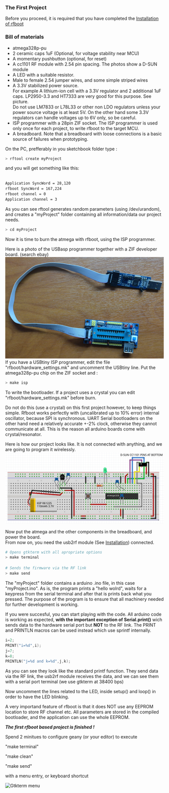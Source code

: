 ### The First Project

Before you proceed, it is required that you have completed the
[Installation of rfboot](Installation.md)

### Bill of materials
- atmega328p-pu
- 2 ceramic caps 1uF (Optional, for voltage stability near MCU)
- A momentary pushbutton (optional, for reset)
- A cc1101 RF module with 2.54 pin spacing. The photos show a D-SUN module
- A LED with a suitable resistor.
- Male to female 2.54 jumper wires, and some simple striped wires
- A 3.3V stabilized power source.<br/>
For example A lithium-ion cell with a 3.3V regulator and
2 additional 1uF caps. LP2950-3.3 and HT7333 are very good for this purpose. See picture.<br/>
Do not use LM7833 or L78L33 or other non LDO regulators unless your power source voltage is at least 5V. On the other hand some
3.3V regulators can handle voltages up to 6V only, so be careful.
- ISP programmer with a 28pin ZIF socket. The ISP programmer is used only once
for each project, to write rfboot to the target MCU.
- A breadboard. Note that a breadboard with loose connections is a basic source of failures when prototyping.


On the PC, prefferably in you sketchbook folder type :
```sh
> rftool create myProject
```

and you will get something like this:
```sh

Application SyncWord = 28,120
rfboot SyncWord = 167,224
rfboot channel = 0
Application channel = 3

```

As you can see rftool generates random parameters (using /dev/urandom), and creates
a "myProject" folder containing all information/data our project needs.

```sh
> cd myProject
```
Now it is time to burn the atmega with rfboot, using the ISP programmer.

Here is a photo of the USBasp programmer together with a ZIF developer board. (search ebay)
![USBasp](files/usbasp.jpg)
If you have a USBtiny ISP programmer, edit the file "rfboot/hardware_settings.mk" and uncomment
the USBtiny line. Put the atmega328p-pu chip on the ZIF socket and :

```sh
> make isp
```
To write the bootloader.
If a project uses a crystal you can edit "rfboot/hardware_settings.mk" before burn.


Do not do this (use a crystal) on this first project however, to keep things simple.
Rfboot works perfectly with (uncalibrated up to 10% error) internal oscillator,
because SPI is synchronous.
UART Serial bootloaders on the other hand need a relatively accurate +-2% clock,
otherwise they cannot communicate at all. This is the reason all arduino boards
come with crystal/resonator.

Here is how our project looks like. It is not connected with anything, and we are going to program it wirelessly.
![The first project](files/FirstRfbootProject.jpg)

Now put the atmega and the other components in the breadboard,
and power the board.</br>
From now on, you need the usb2rf module (See [Installation](Installation.md)) connected.

```sh
# Opens gtkterm with all apropriate options
> make terminal

# Sends the firmware via the RF link
> make send
```

The "myProject" folder contains a arduino .ino file, in this case "myProject.ino". As is, the program prints a "hello wolrd", waits for a keypress from the serial terminal and after that is prints back what you pressed. The purpose of the program is to ensure that all machinery needed for further development is working.

If you were succesful, you can start playing with the code.
All arduino code is working as expected, <b>with the important exception of Serial.print()</b> wich sends data to the hardware serial port but <b>NOT</b> to the RF link. The
PRINT and PRINTLN macros can be used instead which use sprintf internally.
```C++
i=2;
PRINT("i=%d",i);
j=7;
k=8;
PRINTLN("j=%d and k=%d",j,k);
```
As you can see they look like the standard printf function. They send data via the RF link, the usb2rf module receives the data, and we can see them with a serial port terminal (we use gtkterm at 38400 bps)

Now uncomment the lines related to the LED, inside setup()
and loop() in order to have the LED blinking.

A very importand feature of rfboot is that it does NOT use any EEPROM location to store RF
channel etc. All parameters are stored in the compiled bootloader, and the application can
use the whole EEPROM.

***The first rfboot based project is finished !***

Spend 2 minitues to configure geany (or your editor) to execute

"make terminal"

"make clean"

"make send"

with a menu entry, or keyboard shortcut

![Gtkterm menu](https://github.com/pkarsy/rfboot/blob/master/help/files/MenuEntry.png)
